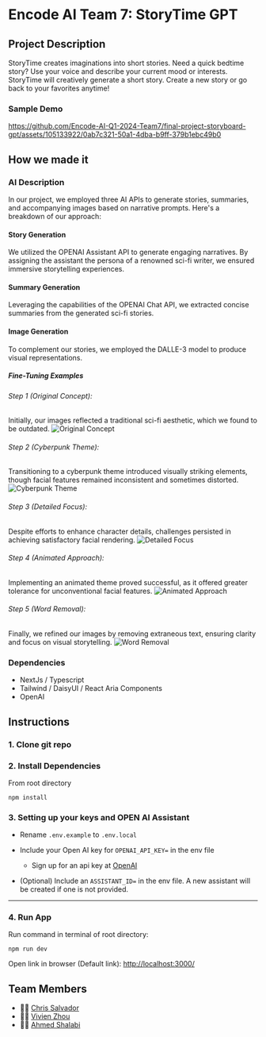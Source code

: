 # Encode AI Team 7: StoryTime GPT

## Project Description

StoryTime creates imaginations into short stories. Need a quick bedtime story? Use your voice and describe your current mood or interests. StoryTime will creatively generate a short story. Create a new story or go back to your favorites anytime!

### Sample Demo

https://github.com/Encode-AI-Q1-2024-Team7/final-project-storyboard-gpt/assets/105133922/0ab7c321-50a1-4dba-b9ff-379b1ebc49b0

## How we made it

### AI Description

In our project, we employed three AI APIs to generate stories, summaries, and accompanying images based on narrative prompts. Here's a breakdown of our approach:
#### Story Generation
We utilized the OPENAI Assistant API to generate engaging narratives. By assigning the assistant the persona of a renowned sci-fi writer, we ensured immersive storytelling experiences.
#### Summary Generation
Leveraging the capabilities of the OPENAI Chat API, we extracted concise summaries from the generated sci-fi stories. 
#### Image Generation
To complement our stories, we employed the DALLE-3 model to produce visual representations. 

##### Fine-Tuning Examples
###### Step 1 (Original Concept):
Initially, our images reflected a traditional sci-fi aesthetic, which we found to be outdated.
![Original Concept](./public/example/1.png)

###### Step 2 (Cyberpunk Theme):
Transitioning to a cyberpunk theme introduced visually striking elements, though facial features remained inconsistent and sometimes distorted.
![Cyberpunk Theme](./public/example/2.png)

###### Step 3 (Detailed Focus):
Despite efforts to enhance character details, challenges persisted in achieving satisfactory facial rendering.
![Detailed Focus](./public/example/3.png)

###### Step 4 (Animated Approach):
Implementing an animated theme proved successful, as it offered greater tolerance for unconventional facial features.
![Animated Approach](./public/example/4.png)

###### Step 5 (Word Removal):
Finally, we refined our images by removing extraneous text, ensuring clarity and focus on visual storytelling.
![Word Removal](./public/example/5.png)

### Dependencies
- NextJs / Typescript
- Tailwind / DaisyUI / React Aria Components
- OpenAI

## Instructions

### 1. Clone git repo

### 2. Install Dependencies

From root directory

```text
npm install
```

### 3. Setting up your keys and OPEN AI Assistant

- Rename `.env.example` to `.env.local`

- Include your Open AI key for `OPENAI_API_KEY=` in the env file
  - Sign up for an api key at [OpenAI](https://openai.com/)
- (Optional) Include an `ASSISTANT_ID=` in the env file. A new assistant will be created if one is not provided.

---

### 4. Run App

Run command in terminal of root directory:

```text
npm run dev
```

Open link in browser (Default link): [http://localhost:3000/](http://localhost:3000/)

## Team Members
- 👨‍💻 [Chris Salvador](https://github.com/csalvador58)
- 👩‍💻 [Vivien Zhou](https://github.com/vivienzhou2014)
- 👨‍💻 [Ahmed Shalabi](https://github.com/aashalabi)
